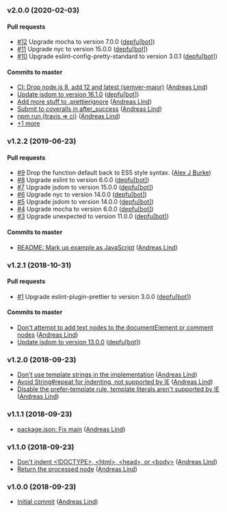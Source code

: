 ### v2.0.0 (2020-02-03)

#### Pull requests

- [#12](https://github.com/papandreou/domspace/pull/12) Upgrade mocha to version 7.0.0 ([depfu[bot]](mailto:23717796+depfu[bot]@users.noreply.github.com))
- [#11](https://github.com/papandreou/domspace/pull/11) Upgrade nyc to version 15.0.0 ([depfu[bot]](mailto:23717796+depfu[bot]@users.noreply.github.com))
- [#10](https://github.com/papandreou/domspace/pull/10) Upgrade eslint-config-pretty-standard to version 3.0.1 ([depfu[bot]](mailto:23717796+depfu[bot]@users.noreply.github.com))

#### Commits to master

- [CI: Drop node.js 8, add 12 and latest \(semver-major\)](https://github.com/papandreou/domspace/commit/ef03ceb012b18fd01b2cbfb6569f321f64203771) ([Andreas Lind](mailto:andreaslindpetersen@gmail.com))
- [Update jsdom to version 16.1.0](https://github.com/papandreou/domspace/commit/92e4041f09170cc29d9742f58ca3fb5e7dabb668) ([depfu[bot]](mailto:23717796+depfu[bot]@users.noreply.github.com))
- [Add more stuff to .prettierignore](https://github.com/papandreou/domspace/commit/8179aa1e7819b403d9519329aa38298c4667b0c1) ([Andreas Lind](mailto:andreaslindpetersen@gmail.com))
- [Submit to coveralls in after\_success](https://github.com/papandreou/domspace/commit/ff78d38702b45ec6ad7adfc9f767e2cb3fb21151) ([Andreas Lind](mailto:andreaslindpetersen@gmail.com))
- [npm run {travis =&gt; ci}](https://github.com/papandreou/domspace/commit/527942b41b9080413b58595e04dc6cea0353f16f) ([Andreas Lind](mailto:andreaslindpetersen@gmail.com))
- [+1 more](https://github.com/papandreou/domspace/compare/v1.2.2...v2.0.0)

### v1.2.2 (2019-06-23)

#### Pull requests

- [#9](https://github.com/papandreou/domspace/pull/9) Drop the function default back to ES5 style syntax. ([Alex J Burke](mailto:alex@alexjeffburke.com))
- [#8](https://github.com/papandreou/domspace/pull/8) Upgrade eslint to version 6.0.0 ([depfu[bot]](mailto:23717796+depfu[bot]@users.noreply.github.com))
- [#7](https://github.com/papandreou/domspace/pull/7) Upgrade jsdom to version 15.0.0 ([depfu[bot]](mailto:depfu[bot]@users.noreply.github.com))
- [#6](https://github.com/papandreou/domspace/pull/6) Upgrade nyc to version 14.0.0 ([depfu[bot]](mailto:depfu[bot]@users.noreply.github.com))
- [#5](https://github.com/papandreou/domspace/pull/5) Upgrade jsdom to version 14.0.0 ([depfu[bot]](mailto:depfu[bot]@users.noreply.github.com))
- [#4](https://github.com/papandreou/domspace/pull/4) Upgrade mocha to version 6.0.0 ([depfu[bot]](mailto:depfu[bot]@users.noreply.github.com))
- [#3](https://github.com/papandreou/domspace/pull/3) Upgrade unexpected to version 11.0.0 ([depfu[bot]](mailto:depfu[bot]@users.noreply.github.com))

#### Commits to master

- [README: Mark up example as JavaScript](https://github.com/papandreou/domspace/commit/72ded4a45ad4e6dfdfe13d3cb278acd8739888df) ([Andreas Lind](mailto:andreaslindpetersen@gmail.com))

### v1.2.1 (2018-10-31)

#### Pull requests

- [#1](https://github.com/papandreou/domspace/pull/1) Upgrade eslint-plugin-prettier to version 3.0.0 ([depfu[bot]](mailto:depfu[bot]@users.noreply.github.com))

#### Commits to master

- [Don't attempt to add text nodes to the documentElement or comment nodes](https://github.com/papandreou/domspace/commit/085e8da89091b134d5b29fa9e5d0b4b56c3f7cc9) ([Andreas Lind](mailto:andreaslindpetersen@gmail.com))
- [Update jsdom to version 13.0.0](https://github.com/papandreou/domspace/commit/c4f7529a304e218512840fdb6ec0d6fd825ca415) ([depfu[bot]](mailto:depfu[bot]@users.noreply.github.com))

### v1.2.0 (2018-09-23)

- [Don't use template strings in the implementation](https://github.com/papandreou/domspace/commit/edf2a6d9bd7e9b635c4038b15b7f0d7baee3b6b8) ([Andreas Lind](mailto:andreaslindpetersen@gmail.com))
- [Avoid String\#repeat for indenting, not supported by IE](https://github.com/papandreou/domspace/commit/80b05db5a4f3eddb4473d038c3afeafc44061b2c) ([Andreas Lind](mailto:andreaslindpetersen@gmail.com))
- [Disable the prefer-template rule, template literals aren't supported by IE](https://github.com/papandreou/domspace/commit/e47fd9f71fd4bb68396225d55f9b065580f66119) ([Andreas Lind](mailto:andreaslindpetersen@gmail.com))

### v1.1.1 (2018-09-23)

- [package.json: Fix main](https://github.com/papandreou/domspace/commit/e3ef3b5762a1e0b97811e0cd3da3a5b5f8182109) ([Andreas Lind](mailto:andreaslindpetersen@gmail.com))

### v1.1.0 (2018-09-23)

- [Don't indent &lt;!DOCTYPE&gt;, &lt;html&gt;, &lt;head&gt;, or &lt;body&gt;](https://github.com/papandreou/domspace/commit/1ea94c458f3314d625091480603863c54965c573) ([Andreas Lind](mailto:andreaslindpetersen@gmail.com))
- [Return the processed node](https://github.com/papandreou/domspace/commit/bc286932770b83bdc6a4a676d408c0206384617c) ([Andreas Lind](mailto:andreaslindpetersen@gmail.com))

### v1.0.0 (2018-09-23)

- [Initial commit](https://github.com/papandreou/domspace/commit/f1e4676aac4ab0ad672b57f1b5f80d55f8f1cdf4) ([Andreas Lind](mailto:andreaslindpetersen@gmail.com))

